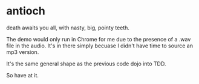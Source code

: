 antioch
=======

death awaits you all, with nasty, big, pointy teeth.

The demo would only run in Chrome for me due to the presence of a .wav file in the audio. It's in there simply becuase I didn't have time to source an mp3 version.

It's the same general shape as the previous code dojo into TDD.

So have at it.